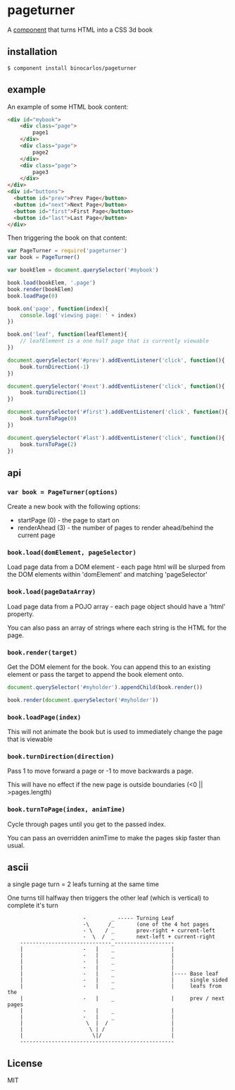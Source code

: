 
# pageturner

A [component](https://github.com/component/component) that turns HTML into a CSS 3d book

## installation

```
$ component install binocarlos/pageturner
```

## example

An example of some HTML book content:

```html
<div id="mybook">
	<div class="page">
		page1
	</div>
	<div class="page">
		page2
	</div>
	<div class="page">
		page3
	</div>
</div>
<div id="buttons">
  <button id="prev">Prev Page</button>
  <button id="next">Next Page</button>
  <button id="first">First Page</button>
  <button id="last">Last Page</button>
</div>
```

Then triggering the book on that content:

```js
var PageTurner = require('pageturner')
var book = PageTurner()

var bookElem = document.querySelector('#mybook')

book.load(bookElem, '.page')
book.render(bookElem)
book.loadPage(0)

book.on('page', function(index){
    console.log('viewing page: ' + index)
})

book.on('leaf', function(leafElement){
    // leafElement is a one half page that is currently viewable  
})

document.querySelector('#prev').addEventListener('click', function(){
    book.turnDirection(-1)
})

document.querySelector('#next').addEventListener('click', function(){
    book.turnDirection(1)
})

document.querySelector('#first').addEventListener('click', function(){
    book.turnToPage(0)
})

document.querySelector('#last').addEventListener('click', function(){
    book.turnToPage(2)
})
```

## api

### `var book = PageTurner(options)`

Create a new book with the following options:

 * startPage (0) - the page to start on
 * renderAhead (3) - the number of pages to render ahead/behind the current page

### `book.load(domElement, pageSelector)`

Load page data from a DOM element - each page html will be slurped from the DOM elements within 'domElement' and matching 'pageSelector'

### `book.load(pageDataArray)`

Load page data from a POJO array - each page object should have a 'html' property.

You can also pass an array of strings where each string is the HTML for the page.

### `book.render(target)`

Get the DOM element for the book.  You can append this to an existing element or pass the target to append the book element onto.

```js
document.querySelector('#myholder').appendChild(book.render())

book.render(document.querySelector('#myholder'))
```

### `book.loadPage(index)`

This will not animate the book but is used to immediately change the page that is viewable

### `book.turnDirection(direction)`

Pass 1 to move forward a page or -1 to move backwards a page.

This will have no effect if the new page is outside boundaries (<0 || >pages.length)

### `book.turnToPage(index, animTime)`

Cycle through pages until you get to the passed index.

You can pass an overridden animTime to make the pages skip faster than usual.

## ascii

a single page turn = 2 leafs turning at the same time

One turns till halfway then triggers the other leaf (which is vertical)
to complete it's turn

```
                        -        _ ----- Turning Leaf
                        -\      /_       (one of the 4 hot pages 
                        - \    / _       prev-right + current-left
                        -  \  /  _       next-left + current-right
    -----------------------------_-------------------
    |                   -   |    _                  |
    |                   -   |    _                  |
    |                   -   |    _                  |
    |                   -   |    _                  |
    |                   -   |    _                  |---- Base leaf 
    |                   -   |    _                  |     single sided 
    |                   -   |    _                  |     leafs from the
    |                   -   |    _                  |     prev / next pages
    |                   -   |    _                  |
    |                   -   |    _                  |
    |                    \  |  /                    |
    |                     \ | /                     |
    |                      \|/                      |
    -------------------------------------------------
```

## License

MIT